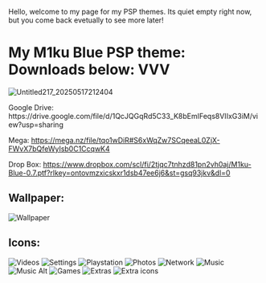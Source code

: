 <p>Hello, welcome to my page for my PSP themes. Its quiet empty right now, but you come back evetually to see more later!</p>



# My M1ku Blue PSP theme: Downloads below: VVV
![Untitled217_20250517212404](https://github.com/user-attachments/assets/0e7821e6-bd57-4d81-83c2-8af8104e2cb8)

<p> Google Drive: https://drive.google.com/file/d/1QcJQGqRd5C33_K8bEmIFeqs8VIIxG3iM/view?usp=sharing

Mega: https://mega.nz/file/tqo1wDiR#S6xWqZw7SCqeeaL0ZjX-FWvX7bQfeWyIsb0C1CcqwK4

Drop Box: https://www.dropbox.com/scl/fi/2tjqc7tnhzd81pn2vh0aj/M1ku-Blue-0.7.ptf?rlkey=ontovmzxicskxr1dsb47ee6j6&st=gsq93jkv&dl=0</p>

##
## Wallpaper:

![Wallpaper](https://github.com/user-attachments/assets/52f80e67-b178-47f8-9a64-af5903f78479)

##
## Icons:

![Videos](https://github.com/user-attachments/assets/288914f3-3d2e-43e5-9cca-a9eed73c7dd3)
![Settings](https://github.com/user-attachments/assets/fbd8e413-25ac-46cd-8ab9-5098f6217b8a)
![Playstation](https://github.com/user-attachments/assets/d8ae4fb7-118a-4107-95ee-535147407bd9)
![Photos](https://github.com/user-attachments/assets/20eeccf3-e665-499f-99fe-9f45fda0cd92)
![Network](https://github.com/user-attachments/assets/6473cf12-1185-42fc-a2ea-f98dfde14261)
![Music](https://github.com/user-attachments/assets/32b97543-c0a0-4b06-8e3e-c754d2b4fabe)
![Music Alt](https://github.com/user-attachments/assets/05d1dc60-72fe-4f9d-a961-76b27bf24007)
![Games](https://github.com/user-attachments/assets/d4629650-da44-4be4-8373-d02e79e95df6)
![Extras](https://github.com/user-attachments/assets/327f48c9-9791-4928-86b4-6e4ad30fcbd0)
![Extra icons](https://github.com/user-attachments/assets/3cca5526-0dfd-42bb-acc9-872abcd99bcb)
